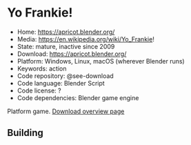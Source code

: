 # Yo Frankie!

- Home: https://apricot.blender.org/
- Media: https://en.wikipedia.org/wiki/Yo_Frankie!
- State: mature, inactive since 2009
- Download: https://apricot.blender.org/
- Platform: Windows, Linux, macOS (wherever Blender runs)
- Keywords: action
- Code repository: @see-download
- Code language: Blender Script
- Code license: ?
- Code dependencies: Blender game engine

Platform game.
[Download overview page](https://download.blender.org/apricot/)

## Building
